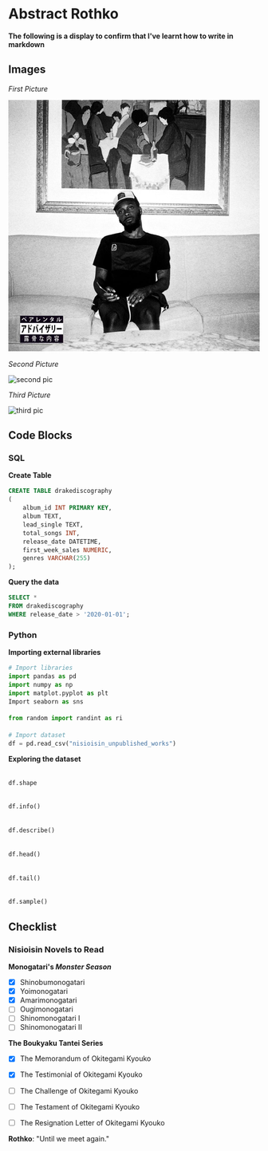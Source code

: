 # Abstract Rothko

**The following is a display to confirm that I've learnt how to write in markdown**

## Images

*First Picture*

![first pic](images/41f0a36ffa24c5d3c2a20ca481c51d6e.1000x1000x1.jpg)

*Second Picture*

![second pic]()

*Third Picture*

![third pic]()


## Code Blocks

### SQL

**Create Table**

```sql
CREATE TABLE drakediscography
(
    album_id INT PRIMARY KEY,
    album TEXT,
    lead_single TEXT,
    total_songs INT,
    release_date DATETIME,
    first_week_sales NUMERIC,
    genres VARCHAR(255) 
);
```

**Query the data**

```sql
SELECT *
FROM drakediscography
WHERE release_date > '2020-01-01';
```

### Python

**Importing external libraries**

```python
# Import libraries
import pandas as pd
import numpy as np
import matplot.pyplot as plt
Import seaborn as sns

from random import randint as ri

# Import dataset
df = pd.read_csv("nisioisin_unpublished_works")

```

**Exploring the dataset**

```python

df.shape

```

```python

df.info()

```

```python

df.describe()

```

```python

df.head()

```

```python

df.tail()

```

```python

df.sample()

```


## Checklist

### Nisioisin Novels to Read

**Monogatari's _Monster Season_**

- [x] Shinobumonogatari
- [x] Yoimonogatari
- [x] Amarimonogatari
- [ ] Ougimonogatari
- [ ] Shinomonogatari I
- [ ] Shinomonogatari II

**The Boukyaku Tantei Series**

- [x] The Memorandum of Okitegami Kyouko
- [x] The Testimonial of Okitegami Kyouko
- [ ] The Challenge of Okitegami Kyouko
- [ ] The Testament of Okitegami Kyouko
- [ ] The Resignation Letter of Okitegami Kyouko


**Rothko**: "Until we meet again."
